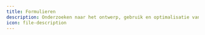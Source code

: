```yaml
---
title: Formulieren
description: Onderzoeken naar het ontwerp, gebruik en optimalisatie van digitale formulieren.
icon: file-description
---
```

